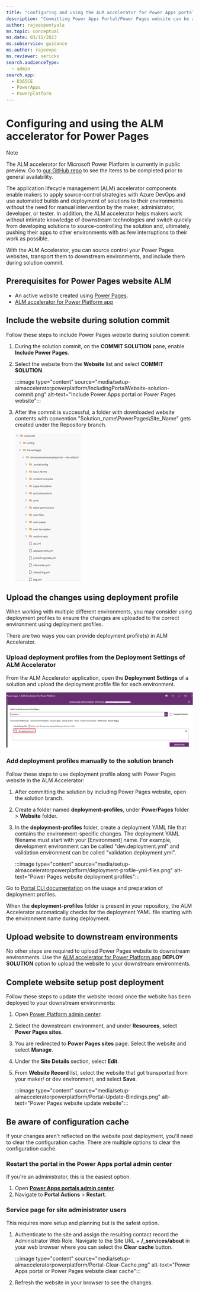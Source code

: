 ```yaml
---
title: "Configuring and using the ALM accelerator for Power Apps portal and Power Pages | MicrosoftDocs"
description: "Committing Power Apps Portal/Power Pages website can be achieved by including the website during solution commit. This document describes how to commit Power Apps Portal/Power Pages website and deploy to test environments."
author: rajeevpentyala
ms.topic: conceptual
ms.date: 03/15/2023
ms.subservice: guidance
ms.author: rajeevpe
ms.reviewer: sericks
search.audienceType: 
  - admin
search.app: 
  - D365CE
  - PowerApps
  - Powerplatform 
---
```


# Configuring and using the ALM accelerator for Power Pages

> [!NOTE]
> The ALM accelerator for Microsoft Power Platform is currently in public preview. Go to [our GitHub repo](https://github.com/microsoft/coe-starter-kit/blob/main/CenterofExcellenceALMAccelerator/PREVIEW.md) to see the items to be completed prior to general availability.

The application lifecycle management (ALM) accelerator components enable makers to apply source-control strategies with Azure DevOps and use automated builds and deployment of solutions to their environments without the need for manual intervention by the maker, administrator, developer, or tester. In addition, the ALM accelerator helps makers work without intimate knowledge of downstream technologies and switch quickly from developing solutions to source-controlling the solution and, ultimately, pushing their apps to other environments with as few interruptions to their work as possible.

With the ALM Accelerator, you can source control your Power Pages websites, transport them to downstream environments, and include them during solution commit.

## Prerequisites for Power Pages website ALM

- An active website created using [Power Pages](/power-pages/introduction).
- [ALM accelerator for Power Platform app](almacceleratorpowerplatform-components.md)

## Include the website during solution commit

Follow these steps to include Power Pages website during solution commit:

1. During the solution commit, on the **COMMIT SOLUTION** pane, enable **Include Power Pages**.
1. Select the website from the **Website** list and select **COMMIT SOLUTION**.

   :::image type="content" source="media/setup-almacceleratorpowerplatform/IncludingPortalWebsite-solution-commit.png" alt-text="Include Power Apps portal or Power Pages website":::

1. After the commit is successful, a folder with downloaded website contents with convention "Solution_name\PowerPages\Site_Name" gets created under the Repository branch.

   ![Power Pages Website commit.](media/setup-almacceleratorpowerplatform/Portal-Committed-Website.png)

## Upload the changes using deployment profile

When working with multiple different environments, you may consider using deployment profiles to ensure the changes are uploaded to the correct environment using deployment profiles.

There are two ways you can provide deployment profile(s) in ALM Accelerator.

### Upload deployment profiles from the Deployment Settings of ALM Accelerator

From the ALM Accelerator application, open the **Deployment Settings** of a solution and upload the deployment profile file for each environment.

![Upload the deployment profile.](media/setup-almacceleratorpowerplatform/upload-deployment-profile-yml-files.png)

### Add deployment profiles manually to the solution branch

Follow these steps to use deployment profile along with Power Pages website in the ALM Accelerator:

1. After committing the solution by including Power Pages website, open the solution branch.
1. Create a folder named **deployment-profiles**, under **PowerPages** folder > **Website** folder.
1. In the **deployment-profiles** folder, create a deployment YAML file that contains the environment-specific changes. The deployment YAML filename must start with your [Environment] name. For example, development environment can be called "dev.deployment.yml" and validation environment can be called "validation.deployment.yml".

   :::image type="content" source="media/setup-almacceleratorpowerplatform/deployment-profile-yml-files.png" alt-text="Power Pages website deployment profiles":::

Go to [Portal CLI documentation](../../developer/cli/reference/paportal.md) on the usage and preparation of deployment profiles.

When the **deployment-profiles** folder is present in your repository, the ALM Accelerator automatically checks for the deployment YAML file starting with the environment name during deployment.

## Upload website to downstream environments

No other steps are required to upload Power Pages website to downstream environments. Use the [ALM accelerator for Power Platform app](almacceleratorpowerplatform-components.md) **DEPLOY SOLUTION** option to upload the website to your downstream environments.

## Complete website setup post deployment

Follow these steps to update the website record once the website has been deployed to your downstream environments:

1. Open [Power Platform admin center](https://admin.powerplatform.microsoft.com).
1. Select the downstream environment, and under **Resources**, select **Power Pages sites**.
1. You are redirected to **Power Pages sites** page. Select the website and select **Manage**.
1. Under the **Site Details** section, select **Edit**.
1. From **Website Record** list, select the website that got transported from your maker/ or dev environment, and select **Save**.

   :::image type="content" source="media/setup-almacceleratorpowerplatform/Portal-Update-Bindings.png" alt-text="Power Pages website update website":::

## Be aware of configuration cache

If your changes aren't reflected on the website post deployment, you'll need to clear the configuration cache. There are multiple options to clear the configuration cache.

### Restart the portal in the Power Apps portal admin center

If you're an administrator, this is the easiest option.

1. Open **[Power Apps portals admin center](/power-apps/maker/portals/overview)**.
1. Navigate to **Portal Actions** > **Restart**.

### Service page for site administrator users

This requires more setup and planning but is the safest option.

1. Authenticate to the site and assign the resulting contact record the Administrator Web Role. Navigate to the Site URL + **/_services/about** in your web browser where you can select the **Clear cache** button.

   :::image type="content" source="media/setup-almacceleratorpowerplatform/Portal-Clear-Cache.png" alt-text="Power Apps portal or Power Pages website clear cache":::

1. Refresh the website in your browser to see the changes.

